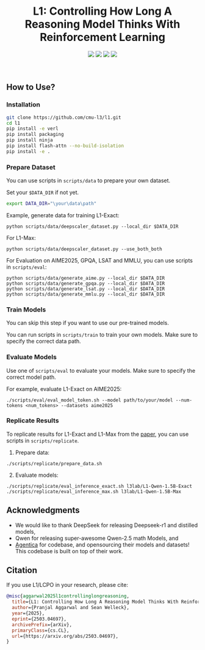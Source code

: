 <div align="center">
    <h1> L1: Controlling How Long A Reasoning Model Thinks With Reinforcement Learning</h1>
    <a href="https://cmu-l3.github.io/l1"><img src="https://img.shields.io/website?down_message=down&style=for-the-badge&up_message=up&url=https%3A%2F%2Fcmu-l3.github.io/l1"></a>
<a href="https://arxiv.org/abs/2503.04697"><img src="https://img.shields.io/badge/arXiv-2504.04697-red.svg?style=for-the-badge"></a>
<a href="https://huggingface.co/collections/l3lab/l1-67cacf4e39c176ca4e9890f4"><img src="https://img.shields.io/badge/Hugging%20Face-Model-blue?style=for-the-badge&logo=huggingface"></a>
<a href="https://colab.research.google.com/drive/1E7A327gO5ph06-kZ6E71AWmqQxLE0kqX?usp=sharing"><img src="https://img.shields.io/badge/Colab-Notebook-orange?style=for-the-badge&logo=googlecolab"></a>
    <br>
</div>

<br>
<br>

## How to Use?

### Installation

```bash
git clone https://github.com/cmu-l3/l1.git
cd l1
pip install -e verl
pip install packaging
pip install ninja
pip install flash-attn --no-build-isolation
pip install -e .
```


### Prepare Dataset

You can use scripts in `scripts/data` to prepare your own dataset.

Set your `$DATA_DIR` if not yet.

```bash
export DATA_DIR="\your\data\path"
```

Example, generate data for training L1-Exact:
```
python scripts/data/deepscaler_dataset.py --local_dir $DATA_DIR
```

For L1-Max:
```
python scripts/data/deepscaler_dataset.py --use_both_both
```

For Evaluation on AIME2025, GPQA, LSAT and MMLU, you can use scripts in `scripts/eval`:
```
python scripts/data/generate_aime.py --local_dir $DATA_DIR
python scripts/data/generate_gpqa.py --local_dir $DATA_DIR
python scripts/data/generate_lsat.py --local_dir $DATA_DIR
python scripts/data/generate_mmlu.py --local_dir $DATA_DIR
```

### Train Models

You can skip this step if you want to use our pre-trained models.

You can run scripts in `scripts/train` to train your own models. Make sure to specify the correct data path.

### Evaluate Models

Use one of `scripts/eval` to evaluate your models. Make sure to specify the correct model path.

For example, evaluate L1-Exact on AIME2025:
```
./scripts/eval/eval_model_token.sh --model path/to/your/model --num-tokens <num_tokens> --datasets aime2025
```

### Replicate Results

To replicate results for L1-Exact and L1-Max from the [paper](https://arxiv.org/abs/2503.04697), you can use scripts in `scripts/replicate`.

1. Prepare data:
```
./scripts/replicate/prepare_data.sh
```

2. Evaluate models:
```
./scripts/replicate/eval_inference_exact.sh l3lab/L1-Qwen-1.5B-Exact
./scripts/replicate/eval_inference_max.sh l3lab/L1-Qwen-1.5B-Max
```

## Acknowledgments

- We would like to thank DeepSeek for releasing Deepseek-r1 and distilled models, 
- Qwen for releasing super-awesome Qwen-2.5 math Models, and 
- [Agentica](https://github.com/agentica-project/deepscaler) for codebase, and opensourcing their models and datasets! This codebase is built on top of their work.


## Citation

If you use L1/LCPO in your research, please cite:

```bibtex
@misc{aggarwal2025l1controllinglongreasoning,
  title={L1: Controlling How Long A Reasoning Model Thinks With Reinforcement Learning}, 
  author={Pranjal Aggarwal and Sean Welleck},
  year={2025},
  eprint={2503.04697},
  archivePrefix={arXiv},
  primaryClass={cs.CL},
  url={https://arxiv.org/abs/2503.04697}, 
}
```


